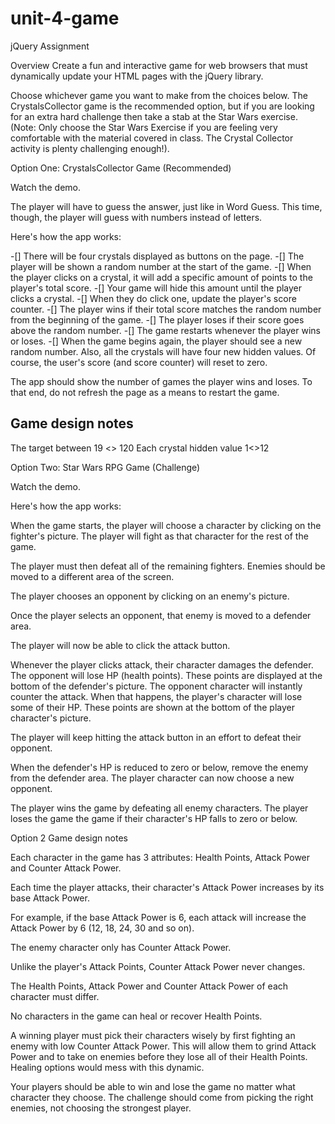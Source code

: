# unit-4-game
jQuery Assignment

Overview
Create a fun and interactive game for web browsers that must dynamically update your HTML pages with the jQuery library.

Choose whichever game you want to make from the choices below. The CrystalsCollector game is the recommended option, but if you are looking for an extra hard challenge then take a stab at the Star Wars exercise. (Note: Only choose the Star Wars Exercise if you are feeling very comfortable with the material covered in class. The Crystal Collector activity is plenty challenging enough!).

Option One: CrystalsCollector Game (Recommended)

Watch the demo.

The player will have to guess the answer, just like in Word Guess. This time, though, the player will guess with numbers instead of letters.


Here's how the app works:

-[] There will be four crystals displayed as buttons on the page.
-[] The player will be shown a random number at the start of the game.
-[] When the player clicks on a crystal, it will add a specific amount of points to the player's total score.
-[] Your game will hide this amount until the player clicks a crystal.
-[] When they do click one, update the player's score counter.
-[] The player wins if their total score matches the random number from the beginning of the game.
-[] The player loses if their score goes above the random number.
-[] The game restarts whenever the player wins or loses.
-[] When the game begins again, the player should see a new random number. Also, all the crystals will have four new hidden values. Of       course, the user's score (and score counter) will reset to zero.


The app should show the number of games the player wins and loses. To that end, do not refresh the page as a means to restart the game.

Game design notes
-----------------
The target between 19 <> 120
Each crystal hidden value 1<>12



Option Two: Star Wars RPG Game (Challenge)

Watch the demo.

Here's how the app works:

When the game starts, the player will choose a character by clicking on the fighter's picture. The player will fight as that character for the rest of the game.


The player must then defeat all of the remaining fighters. Enemies should be moved to a different area of the screen.


The player chooses an opponent by clicking on an enemy's picture.


Once the player selects an opponent, that enemy is moved to a defender area.


The player will now be able to click the attack button.

Whenever the player clicks attack, their character damages the defender. The opponent will lose HP (health points). These points are displayed at the bottom of the defender's picture.
The opponent character will instantly counter the attack. When that happens, the player's character will lose some of their HP. These points are shown at the bottom of the player character's picture.

The player will keep hitting the attack button in an effort to defeat their opponent.

When the defender's HP is reduced to zero or below, remove the enemy from the defender area. The player character can now choose a new opponent.


The player wins the game by defeating all enemy characters. The player loses the game the game if their character's HP falls to zero or below.



Option 2 Game design notes


Each character in the game has 3 attributes: Health Points, Attack Power and Counter Attack Power.


Each time the player attacks, their character's Attack Power increases by its base Attack Power.

For example, if the base Attack Power is 6, each attack will increase the Attack Power by 6 (12, 18, 24, 30 and so on).



The enemy character only has Counter Attack Power.

Unlike the player's Attack Points, Counter Attack Power never changes.



The Health Points, Attack Power and Counter Attack Power of each character must differ.


No characters in the game can heal or recover Health Points.

A winning player must pick their characters wisely by first fighting an enemy with low Counter Attack Power. This will allow them to grind Attack Power and to take on enemies before they lose all of their Health Points. Healing options would mess with this dynamic.



Your players should be able to win and lose the game no matter what character they choose. The challenge should come from picking the right enemies, not choosing the strongest player.



